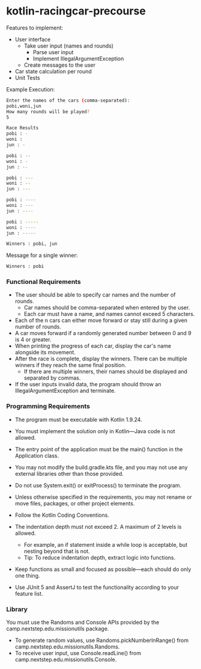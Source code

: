 # kotlin-racingcar-precourse

Features to implement:
* User interface
  * Take user input (names and rounds)
    * Parse user input
    * Implement IllegalArgumentException
  * Create messages to the user
* Car state calculation per round
* Unit Tests

Example Execution:
```bash
Enter the names of the cars (comma-separated):
pobi,woni,jun
How many rounds will be played?
5

Race Results
pobi : -
woni : 
jun : -

pobi : --
woni : -
jun : --

pobi : ---
woni : --
jun : ---

pobi : ----
woni : ---
jun : ----

pobi : -----
woni : ----
jun : -----

Winners : pobi, jun
```
Message for a single winner:
```bash
Winners : pobi
```

### Functional Requirements
* The user should be able to specify car names and the number of rounds.
  * Car names should be comma-separated when entered by the user. 
  * Each car must have a name, and names cannot exceed 5 characters. 
* Each of the n cars can either move forward or stay still during a given number of rounds.
* A car moves forward if a randomly generated number between 0 and 9 is 4 or greater.
* When printing the progress of each car, display the car's name alongside its movement.
* After the race is complete, display the winners. There can be multiple winners if they reach the same final position.
  * If there are multiple winners, their names should be displayed and separated by commas.
* If the user inputs invalid data, the program should throw an IllegalArgumentException and terminate.

### Programming Requirements
* The program must be executable with Kotlin 1.9.24. 
* You must implement the solution only in Kotlin—Java code is not allowed. 
* The entry point of the application must be the main() function in the Application class. 
* You may not modify the build.gradle.kts file, and you may not use any external libraries other than those provided. 
* Do not use System.exit() or exitProcess() to terminate the program. 
* Unless otherwise specified in the requirements, you may not rename or move files, packages, or other project elements.

* Follow the Kotlin Coding Conventions. 
* The indentation depth must not exceed 2. A maximum of 2 levels is allowed. 
  * For example, an if statement inside a while loop is acceptable, but nesting beyond that is not. 
  * Tip: To reduce indentation depth, extract logic into functions. 
* Keep functions as small and focused as possible—each should do only one thing. 
* Use JUnit 5 and AssertJ to test the functionality according to your feature list.

### Library
You must use the Randoms and Console APIs provided by the camp.nextstep.edu.missionutils package. 
* To generate random values, use Randoms.pickNumberInRange() from camp.nextstep.edu.missionutils.Randoms. 
* To receive user input, use Console.readLine() from camp.nextstep.edu.missionutils.Console.